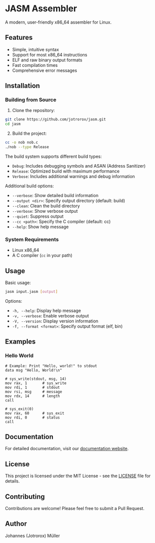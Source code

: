 # JASM Assembler

A modern, user-friendly x86_64 assembler for Linux.

## Features

- Simple, intuitive syntax
- Support for most x86_64 instructions
- ELF and raw binary output formats
- Fast compilation times
- Comprehensive error messages

## Installation

### Building from Source

1. Clone the repository:
```bash
git clone https://github.com/jotrorox/jasm.git
cd jasm
```

2. Build the project:
```bash
cc -o nob nob.c
./nob --type Release
```

The build system supports different build types:
- `Debug`: Includes debugging symbols and ASAN (Address Sanitizer)
- `Release`: Optimized build with maximum performance
- `Verbose`: Includes additional warnings and debug information

Additional build options:
- `--verbose`: Show detailed build information
- `--output <dir>`: Specify output directory (default: build)
- `--clean`: Clean the build directory
- `--verbose`: Show verbose output
- `--quiet`: Suppress output
- `--cc <path>`: Specify the C compiler (default: cc)
- `--help`: Show help message

### System Requirements

- Linux x86_64
- A C compiler (`cc` in your path)

## Usage

Basic usage:
```bash
jasm input.jasm [output]
```

Options:
- `-h, --help`: Display help message
- `-v, --verbose`: Enable verbose output
- `-V, --version`: Display version information
- `-f, --format <format>`: Specify output format (elf, bin)

## Examples

### Hello World
```jasm
# Example: Print "Hello, world!" to stdout
data msg "Hello, World!\n"

# sys_write(stdout, msg, 14)
mov rax, 1       # sys_write
mov rdi, 1       # stdout
mov rsi, msg     # message
mov rdx, 14      # length
call

# sys_exit(0)
mov rax, 60      # sys_exit
mov rdi, 0       # status
call
```

## Documentation

For detailed documentation, visit our [documentation website](https://jotrorox.github.io/jasm/).

## License

This project is licensed under the MIT License - see the [LICENSE](LICENSE) file for details.

## Contributing

Contributions are welcome! Please feel free to submit a Pull Request.

## Author

Johannes (Jotrorox) Müller